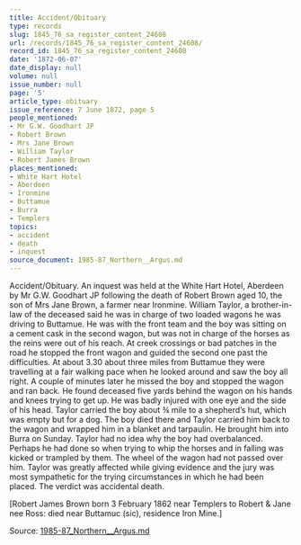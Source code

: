 ```yaml
---
title: Accident/Obituary
type: records
slug: 1845_76_sa_register_content_24608
url: /records/1845_76_sa_register_content_24608/
record_id: 1845_76_sa_register_content_24608
date: '1872-06-07'
date_display: null
volume: null
issue_number: null
page: '5'
article_type: obituary
issue_reference: 7 June 1872, page 5
people_mentioned:
- Mr G.W. Goodhart JP
- Robert Brown
- Mrs Jane Brown
- William Taylor
- Robert James Brown
places_mentioned:
- White Hart Hotel
- Aberdeen
- Ironmine
- Buttamue
- Burra
- Templers
topics:
- accident
- death
- inquest
source_document: 1985-87_Northern__Argus.md
---
```


Accident/Obituary.  An inquest was held at the White Hart Hotel, Aberdeen by Mr G.W. Goodhart JP following the death of Robert Brown aged 10, the son of Mrs Jane Brown, a farmer near Ironmine.  William Taylor, a brother-in-law of the deceased said he was in charge of two loaded wagons he was driving to Buttamue.  He was with the front team and the boy was sitting on a cement cask in the second wagon, but was not in charge of the horses as the reins were out of his reach.  At creek crossings or bad patches in the road he stopped the front wagon and guided the second one past the difficulties.  At about 3.30 about three miles from Buttamue they were travelling at a fair walking pace when he looked around and saw the boy all right.  A couple of minutes later he missed the boy and stopped the wagon and ran back.  He found deceased five yards behind the wagon on his hands and knees trying to get up.  He was badly injured with one eye and the side of his head.  Taylor carried the boy about ¾ mile to a shepherd’s hut, which was empty but for a dog.  The boy died there and Taylor carried him back to the wagon and wrapped him in a blanket and tarpaulin.  He brought him into Burra on Sunday.  Taylor had no idea why the boy had overbalanced.  Perhaps he had done so when trying to whip the horses and in falling was kicked or trampled by them.  The wheel of the wagon had not passed over him.  Taylor was greatly affected while giving evidence and the jury was most sympathetic for the trying circumstances in which he had been placed.  The verdict was accidental death.

[Robert James Brown born 3 February 1862 near Templers to Robert & Jane nee Ross: died near Buttamuc (sic), residence Iron Mine.]

Source: [1985-87_Northern__Argus.md](/downloads/markdown/1985-87_Northern__Argus.md)
